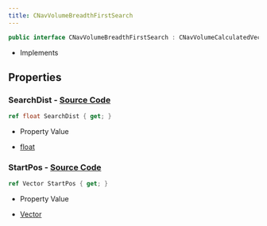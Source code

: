 ```yaml
---
title: CNavVolumeBreadthFirstSearch
---
```


```csharp
public interface CNavVolumeBreadthFirstSearch : CNavVolumeCalculatedVector, CNavVolume, ISchemaClass<CNavVolume>, ISchemaClass<CNavVolumeCalculatedVector>, ISchemaClass<CNavVolumeBreadthFirstSearch>, ISchemaField, ISchemaClass, INativeHandle
```

- Implements

## Properties

### **SearchDist** - [Source Code](https://github.com/swiftly-solution/swiftlys2/blob/main/managed/src/SwiftlyS2.Generated/Schemas/Interfaces/CNavVolumeBreadthFirstSearch.cs#L18)

```csharp
ref float SearchDist { get; }
```

- Property Value

- [float](https://learn.microsoft.com/dotnet/api/system.single)

### **StartPos** - [Source Code](https://github.com/swiftly-solution/swiftlys2/blob/main/managed/src/SwiftlyS2.Generated/Schemas/Interfaces/CNavVolumeBreadthFirstSearch.cs#L16)

```csharp
ref Vector StartPos { get; }
```

- Property Value

- [Vector](/docs/api/shared/natives/vector)

